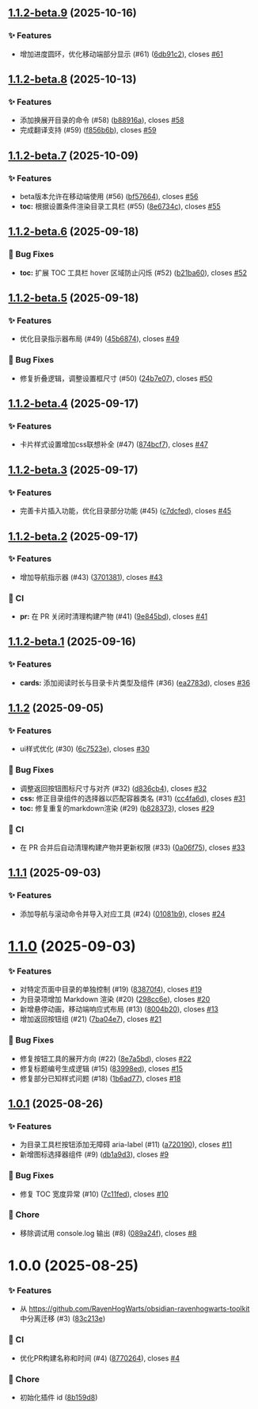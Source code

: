## [1.1.2-beta.9](https://github.com/RavenHogWarts/obsidian-next-toc/compare/1.1.2-beta.8...1.1.2-beta.9) (2025-10-16)


### ✨ Features

* 增加进度圆环，优化移动端部分显示 (#61) ([6db91c2](https://github.com/RavenHogWarts/obsidian-next-toc/commit/6db91c2f97aea48977229e5f432f854260abaeb3)), closes [#61](https://github.com/RavenHogWarts/obsidian-next-toc/issues/61)



## [1.1.2-beta.8](https://github.com/RavenHogWarts/obsidian-next-toc/compare/1.1.2-beta.7...1.1.2-beta.8) (2025-10-13)


### ✨ Features

* 添加换展开目录的命令 (#58) ([b88916a](https://github.com/RavenHogWarts/obsidian-next-toc/commit/b88916a172dfe24fc5a520e42583e55efd30409e)), closes [#58](https://github.com/RavenHogWarts/obsidian-next-toc/issues/58)
* 完成翻译支持 (#59) ([f856b6b](https://github.com/RavenHogWarts/obsidian-next-toc/commit/f856b6bce817eb60cbf413dba923be139a1c89fc)), closes [#59](https://github.com/RavenHogWarts/obsidian-next-toc/issues/59)



## [1.1.2-beta.7](https://github.com/RavenHogWarts/obsidian-next-toc/compare/1.1.2-beta.6...1.1.2-beta.7) (2025-10-09)


### ✨ Features

* beta版本允许在移动端使用 (#56) ([bf57664](https://github.com/RavenHogWarts/obsidian-next-toc/commit/bf5766441556c6d4170168211607cc8224a4fdb8)), closes [#56](https://github.com/RavenHogWarts/obsidian-next-toc/issues/56)
* **toc:** 根据设置条件渲染目录工具栏 (#55) ([8e6734c](https://github.com/RavenHogWarts/obsidian-next-toc/commit/8e6734c160c8d7d3ec13739513a718266ceabcb0)), closes [#55](https://github.com/RavenHogWarts/obsidian-next-toc/issues/55)



## [1.1.2-beta.6](https://github.com/RavenHogWarts/obsidian-next-toc/compare/1.1.2-beta.5...1.1.2-beta.6) (2025-09-18)


### 🐛 Bug Fixes

* **toc:** 扩展 TOC 工具栏 hover 区域防止闪烁 (#52) ([b21ba60](https://github.com/RavenHogWarts/obsidian-next-toc/commit/b21ba60fbaa3b1e256fe7f949a1a97602c1ae63b)), closes [#52](https://github.com/RavenHogWarts/obsidian-next-toc/issues/52)



## [1.1.2-beta.5](https://github.com/RavenHogWarts/obsidian-next-toc/compare/1.1.2-beta.4...1.1.2-beta.5) (2025-09-18)


### ✨ Features

* 优化目录指示器布局 (#49) ([45b6874](https://github.com/RavenHogWarts/obsidian-next-toc/commit/45b6874174d847ccb347396e1b642b39cfb5f329)), closes [#49](https://github.com/RavenHogWarts/obsidian-next-toc/issues/49)


### 🐛 Bug Fixes

* 修复折叠逻辑，调整设置框尺寸 (#50) ([24b7e07](https://github.com/RavenHogWarts/obsidian-next-toc/commit/24b7e07a1148b9380e156da8ab4896f31e5c8d9e)), closes [#50](https://github.com/RavenHogWarts/obsidian-next-toc/issues/50)



## [1.1.2-beta.4](https://github.com/RavenHogWarts/obsidian-next-toc/compare/1.1.2-beta.3...1.1.2-beta.4) (2025-09-17)


### ✨ Features

* 卡片样式设置增加css联想补全 (#47) ([874bcf7](https://github.com/RavenHogWarts/obsidian-next-toc/commit/874bcf7356e7f40107be40258f00a4c82329944d)), closes [#47](https://github.com/RavenHogWarts/obsidian-next-toc/issues/47)



## [1.1.2-beta.3](https://github.com/RavenHogWarts/obsidian-next-toc/compare/1.1.2-beta.2...1.1.2-beta.3) (2025-09-17)


### ✨ Features

* 完善卡片插入功能，优化目录部分功能 (#45) ([c7dcfed](https://github.com/RavenHogWarts/obsidian-next-toc/commit/c7dcfed7d335f157037ac1e451ef7e4ba55b2eb0)), closes [#45](https://github.com/RavenHogWarts/obsidian-next-toc/issues/45)



## [1.1.2-beta.2](https://github.com/RavenHogWarts/obsidian-next-toc/compare/1.1.2-beta.1...1.1.2-beta.2) (2025-09-17)


### ✨ Features

* 增加导航指示器 (#43) ([3701381](https://github.com/RavenHogWarts/obsidian-next-toc/commit/3701381a4aacbc1dd7c2e17f91e04bea978462dd)), closes [#43](https://github.com/RavenHogWarts/obsidian-next-toc/issues/43)


### 🔧 CI

* **pr:** 在 PR 关闭时清理构建产物 (#41) ([9e845bd](https://github.com/RavenHogWarts/obsidian-next-toc/commit/9e845bd1b7f14e9eb92ef66f919ca00346accc17)), closes [#41](https://github.com/RavenHogWarts/obsidian-next-toc/issues/41)



## [1.1.2-beta.1](https://github.com/RavenHogWarts/obsidian-next-toc/compare/1.1.2...1.1.2-beta.1) (2025-09-16)


### ✨ Features

* **cards:** 添加阅读时长与目录卡片类型及组件 (#36) ([ea2783d](https://github.com/RavenHogWarts/obsidian-next-toc/commit/ea2783dd62221efc07f68db8a23553f5ed39f3f9)), closes [#36](https://github.com/RavenHogWarts/obsidian-next-toc/issues/36)



## [1.1.2](https://github.com/RavenHogWarts/obsidian-next-toc/compare/1.1.1...1.1.2) (2025-09-05)


### ✨ Features

* ui样式优化 (#30) ([6c7523e](https://github.com/RavenHogWarts/obsidian-next-toc/commit/6c7523e5c922904ebcf715f0ba57bcd446d8fb08)), closes [#30](https://github.com/RavenHogWarts/obsidian-next-toc/issues/30)


### 🐛 Bug Fixes

* 调整返回按钮图标尺寸与对齐 (#32) ([d836cb4](https://github.com/RavenHogWarts/obsidian-next-toc/commit/d836cb4c0a9dcfd0a61066e1b99e7900f106c438)), closes [#32](https://github.com/RavenHogWarts/obsidian-next-toc/issues/32)
* **css:** 修正目录组件的选择器以匹配容器类名 (#31) ([cc4fa6d](https://github.com/RavenHogWarts/obsidian-next-toc/commit/cc4fa6d0353441315ed29096b9dd34c8686c101d)), closes [#31](https://github.com/RavenHogWarts/obsidian-next-toc/issues/31)
* **toc:** 修复重复的markdown渲染 (#29) ([b828373](https://github.com/RavenHogWarts/obsidian-next-toc/commit/b8283739b341212d6b37a21b48b6e0ae65b4bc7c)), closes [#29](https://github.com/RavenHogWarts/obsidian-next-toc/issues/29)


### 🔧 CI

* 在 PR 合并后自动清理构建产物并更新权限 (#33) ([0a06f75](https://github.com/RavenHogWarts/obsidian-next-toc/commit/0a06f757410cfb3d10eb43c79d938d39a8438336)), closes [#33](https://github.com/RavenHogWarts/obsidian-next-toc/issues/33)



## [1.1.1](https://github.com/RavenHogWarts/obsidian-next-toc/compare/1.1.0...1.1.1) (2025-09-03)


### ✨ Features

* 添加导航与滚动命令并导入对应工具 (#24) ([01081b9](https://github.com/RavenHogWarts/obsidian-next-toc/commit/01081b942921bae919628f9e2bdfea5d4fcde2f1)), closes [#24](https://github.com/RavenHogWarts/obsidian-next-toc/issues/24)



# [1.1.0](https://github.com/RavenHogWarts/obsidian-next-toc/compare/1.0.1...1.1.0) (2025-09-03)


### ✨ Features

* 对特定页面中目录的单独控制 (#19) ([83870f4](https://github.com/RavenHogWarts/obsidian-next-toc/commit/83870f406955711f5ea1e735ad01205d6d77e58a)), closes [#19](https://github.com/RavenHogWarts/obsidian-next-toc/issues/19)
* 为目录项增加 Markdown 渲染 (#20) ([298cc6e](https://github.com/RavenHogWarts/obsidian-next-toc/commit/298cc6e5fb6b0b8906d4b5946857fffa0fcf0e49)), closes [#20](https://github.com/RavenHogWarts/obsidian-next-toc/issues/20)
* 新增悬停动画，移动端响应式布局 (#13) ([8004b20](https://github.com/RavenHogWarts/obsidian-next-toc/commit/8004b209e3817fdb29d048cf209032890a5e3a82)), closes [#13](https://github.com/RavenHogWarts/obsidian-next-toc/issues/13)
* 增加返回按钮组 (#21) ([7ba04e7](https://github.com/RavenHogWarts/obsidian-next-toc/commit/7ba04e793b610fd2c02f0f05940ff71eb93002e7)), closes [#21](https://github.com/RavenHogWarts/obsidian-next-toc/issues/21)


### 🐛 Bug Fixes

* 修复按钮工具的展开方向 (#22) ([8e7a5bd](https://github.com/RavenHogWarts/obsidian-next-toc/commit/8e7a5bda3353be56a3865f147f5e533acd1a1dc6)), closes [#22](https://github.com/RavenHogWarts/obsidian-next-toc/issues/22)
* 修复标题编号生成逻辑 (#15) ([83998ed](https://github.com/RavenHogWarts/obsidian-next-toc/commit/83998ed67d6b7709675a6433a0ec992f8eb8977e)), closes [#15](https://github.com/RavenHogWarts/obsidian-next-toc/issues/15)
* 修复部分已知样式问题 (#18) ([1b6ad77](https://github.com/RavenHogWarts/obsidian-next-toc/commit/1b6ad77f47255eb27bb74887f60391f602a33f8b)), closes [#18](https://github.com/RavenHogWarts/obsidian-next-toc/issues/18)



## [1.0.1](https://github.com/RavenHogWarts/obsidian-next-toc/compare/1.0.0...1.0.1) (2025-08-26)


### ✨ Features

* 为目录工具栏按钮添加无障碍 aria-label (#11) ([a720190](https://github.com/RavenHogWarts/obsidian-next-toc/commit/a7201902e98ad625059784579d32739acee0cda7)), closes [#11](https://github.com/RavenHogWarts/obsidian-next-toc/issues/11)
* 新增图标选择器组件 (#9) ([db1a9d3](https://github.com/RavenHogWarts/obsidian-next-toc/commit/db1a9d32d5bf2a1b19f74f7a9296b58896275aa9)), closes [#9](https://github.com/RavenHogWarts/obsidian-next-toc/issues/9)


### 🐛 Bug Fixes

* 修复 TOC 宽度异常 (#10) ([7c11fed](https://github.com/RavenHogWarts/obsidian-next-toc/commit/7c11fed7324f95edb999cdc63627ec374ace49a9)), closes [#10](https://github.com/RavenHogWarts/obsidian-next-toc/issues/10)


### 🔨 Chore

* 移除调试用 console.log 输出 (#8) ([089a24f](https://github.com/RavenHogWarts/obsidian-next-toc/commit/089a24f84d0a6ff05e0f9f4832947b4eb752b725)), closes [#8](https://github.com/RavenHogWarts/obsidian-next-toc/issues/8)



# 1.0.0 (2025-08-25)


### ✨ Features

* 从 https://github.com/RavenHogWarts/obsidian-ravenhogwarts-toolkit 中分离迁移 (#3) ([83c213e](https://github.com/RavenHogWarts/obsidian-next-toc/commit/83c213e2f240991945b92ea03579f508738001e4))


### 🔧 CI

* 优化PR构建名称和时间 (#4) ([8770264](https://github.com/RavenHogWarts/obsidian-next-toc/commit/8770264ec2b0a14804b19ca94b70cacead6938f6)), closes [#4](https://github.com/RavenHogWarts/obsidian-next-toc/issues/4)


### 🔨 Chore

* 初始化插件 id ([8b159d8](https://github.com/RavenHogWarts/obsidian-next-toc/commit/8b159d8184ff2a7acfec734ceaa1965f8668d0e9))



